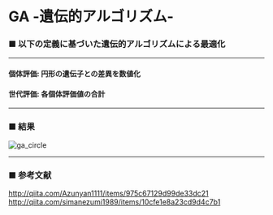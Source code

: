 # GA -遺伝的アルゴリズム-

### ■ 以下の定義に基づいた遺伝的アルゴリズムによる最適化

***
#### 個体評価: 円形の遺伝子との差異を数値化

#### 世代評価: 各個体評価値の合計
***

### ■ 結果
![ga_circle](https://user-images.githubusercontent.com/26696733/30776661-60c4124a-a0e5-11e7-8bfd-b59b75dffbb4.gif)
***

### ■ 参考文献
<http://qiita.com/Azunyan1111/items/975c67129d99de33dc21>
<http://qiita.com/simanezumi1989/items/10cfe1e8a23cd9d4c7b1>
